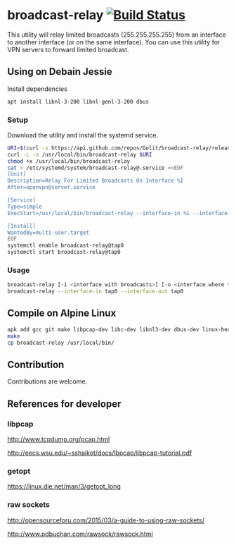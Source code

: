 # broadcast-relay [![Build Status](https://travis-ci.org/Golit/broadcast-relay.svg?branch=master)](https://travis-ci.org/Golit/broadcast-relay)

This utility will relay limited broadcasts (255.255.255.255) from an interface to another interface (or on the same interface). You can use this utility for VPN servers to forward limited broadcast.


## Using on Debain Jessie
Install dependencies
```sh
apt install libnl-3-200 libnl-genl-3-200 dbus
```

### Setup
Download the utility and install the systemd service.
```sh
URI=$(curl -s https://api.github.com/repos/Golit/broadcast-relay/releases | grep browser_download_url | head -n 1 | cut -d '"' -f 4)
curl -L -o /usr/local/bin/broadcast-relay $URI
chmod +x /usr/local/bin/broadcast-relay
cat > /etc/systemd/system/broadcast-relay@.service <<EOF
[Unit]
Description=Relay For Limited Broadcasts On Interface %I
After=openvpn@server.service

[Service]
Type=simple
ExecStart=/usr/local/bin/broadcast-relay --interface-in %i --interface-out %i

[Install]
WantedBy=multi-user.target
EOF
systemctl enable broadcast-relay@tap0
systemctl start broadcast-relay@tap0
```

### Usage
```sh
broadcast-relay [-i <interface with broadcasts>] [-o <interface where to relay broadcasts>] [-h] [-l <loglevel>]
broadcast-relay --interface-in tap0 --interface-out tap0
```

## Compile on Alpine Linux
```sh
apk add gcc git make libpcap-dev libc-dev libnl3-dev dbus-dev linux-headers
make
cp broadcast-relay /usr/local/bin/
```

## Contribution
Contributions are welcome.

## References for developer

### libpcap
<http://www.tcpdump.org/pcap.html>

<http://eecs.wsu.edu/~sshaikot/docs/lbpcap/libpcap-tutorial.pdf>

### getopt
<https://linux.die.net/man/3/getopt_long>

### raw sockets
<http://opensourceforu.com/2015/03/a-guide-to-using-raw-sockets/>

<http://www.pdbuchan.com/rawsock/rawsock.html>

